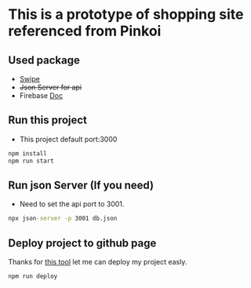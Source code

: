 # This is a prototype of shopping site referenced from Pinkoi

## Used package

+ [Swipe](https://swiperjs.com/)
+ ~~Json Server for api~~
+ Firebase [Doc](https://firebase.google.com/docs/database/web/start)

## Run this project

+ This project default port:3000

```cmd
npm install
npm run start
```

## Run json Server (If you need)

+ Need to set the api port to 3001.

```cmd
npx json-server -p 3001 db.json
```

## Deploy project to github page

Thanks for [this tool](https://github.com/gitname/react-gh-pages) let me can deploy my project easly.

```cmd
npm run deploy
```

